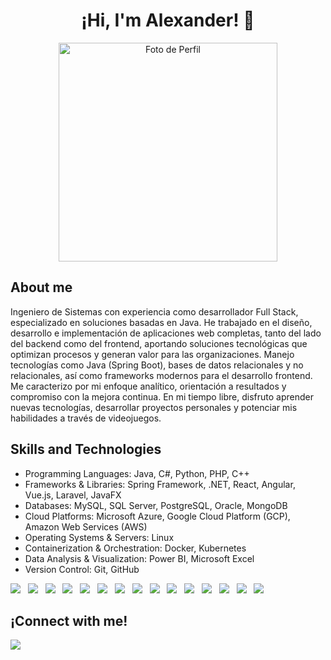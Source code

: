 <h1 align="center">
  ¡Hi, I'm Alexander! 👋
  <br>
<!--   <img src="" alt="Logo"> -->
</h1>

<!-- Imagen de perfil -->
<p align="center">
   <img src="https://terralogic.com/wp-content/uploads/2021/06/springworl.png" alt="Foto de Perfil" width="350">
</p>

## About me

Ingeniero de Sistemas con experiencia como desarrollador Full Stack, especializado en soluciones basadas en Java. He trabajado en el diseño, desarrollo e implementación de aplicaciones web completas, tanto del lado del backend como del frontend, aportando soluciones tecnológicas que optimizan procesos y generan valor para las organizaciones. Manejo tecnologías como Java (Spring Boot), bases de datos relacionales y no relacionales, así como frameworks modernos para el desarrollo frontend. Me caracterizo por mi enfoque analítico, orientación a resultados y compromiso con la mejora continua. En mi tiempo libre, disfruto aprender nuevas tecnologías, desarrollar proyectos personales y potenciar mis habilidades a través de videojuegos.

## Skills and Technologies

- Programming Languages: Java, C#, Python, PHP, C++
- Frameworks & Libraries: Spring Framework, .NET, React, Angular, Vue.js, Laravel, JavaFX
- Databases: MySQL, SQL Server, PostgreSQL, Oracle, MongoDB
- Cloud Platforms: Microsoft Azure, Google Cloud Platform (GCP), Amazon Web Services (AWS)
- Operating Systems & Servers: Linux
- Containerization & Orchestration: Docker, Kubernetes
- Data Analysis & Visualization: Power BI, Microsoft Excel
- Version Control: Git, GitHub

<img src="https://img.shields.io/badge/java-%23ED8B00.svg?style=for-the-badge&logo=openjdk&logoColor=white"/>&nbsp;&nbsp;
<img src="https://img.shields.io/badge/c%23-%23239120.svg?style=for-the-badge&logo=c-sharp&logoColor=white"/>&nbsp;&nbsp;
<img src="https://img.shields.io/badge/python-3670A0?style=for-the-badge&logo=python&logoColor=ffdd54"/>&nbsp;&nbsp;
<img src="https://img.shields.io/badge/php-%23777BB4.svg?style=for-the-badge&logo=php&logoColor=white"/>&nbsp;&nbsp;
<img src="https://img.shields.io/badge/c++-%2300599C.svg?style=for-the-badge&logo=c%2B%2B&logoColor=white"/>&nbsp;&nbsp;
<img src="https://img.shields.io/badge/spring-%236DB33F.svg?style=for-the-badge&logo=spring&logoColor=white" />&nbsp;&nbsp; 
<img src="https://img.shields.io/badge/html5-%23E34F26.svg?style=for-the-badge&logo=html5&logoColor=white" />&nbsp;&nbsp; 
<img src="https://img.shields.io/badge/react-%2320232a.svg?style=for-the-badge&logo=react&logoColor=%2361DAFB" />&nbsp;&nbsp;
<img src="https://img.shields.io/badge/angular-%23DD0031.svg?style=for-the-badge&logo=angular&logoColor=white" />&nbsp;&nbsp;
<img src="https://img.shields.io/badge/mysql-%2300f.svg?style=for-the-badge&logo=mysql&logoColor=white" />&nbsp;&nbsp;
<img src="https://img.shields.io/badge/Microsoft%20SQL%20Server-CC2927?style=for-the-badge&logo=microsoft%20sql%20server&logoColor=white" />&nbsp;&nbsp;
<img src="https://img.shields.io/badge/postgres-%23316192.svg?style=for-the-badge&logo=postgresql&logoColor=white" />&nbsp;&nbsp;
<img src="https://img.shields.io/badge/azure-%230072C6.svg?style=for-the-badge&logo=microsoftazure&logoColor=white" />&nbsp;&nbsp;
<img src="https://img.shields.io/badge/Linux-FCC624?style=for-the-badge&logo=linux&logoColor=black" />&nbsp;&nbsp;
<img src="https://img.shields.io/badge/docker-%230db7ed.svg?style=for-the-badge&logo=docker&logoColor=white" />&nbsp;&nbsp;


## ¡Connect with me!

<a href="https://linkedin.com/in/alexanderbondeveloper" >
  <img src="https://img.shields.io/badge/linkedin-%230077B5.svg?style=for-the-badge&logo=linkedin&logoColor=white" />
</a>
